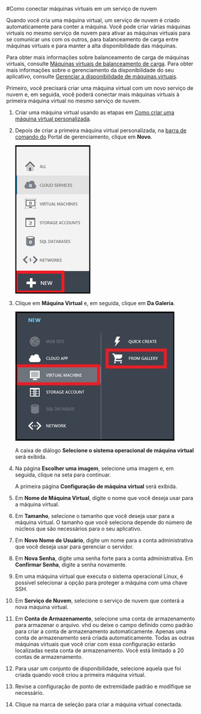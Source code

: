 <properties writer="kathydav" editor="tysonn" manager="jeffreyg" /> 


#Como conectar máquinas virtuais em um serviço de nuvem



Quando você cria uma máquina virtual, um serviço de nuvem é criado automaticamente para conter a máquina. Você pode criar várias máquinas virtuais no mesmo serviço de nuvem para ativar as máquinas virtuais para se comunicar uns com os outros, para balanceamento de carga entre máquinas virtuais e para manter a alta disponibilidade das máquinas. 

Para obter mais informações sobre balanceamento de carga de máquinas virtuais, consulte [Máquinas virtuais de balanceamento de carga](../load-balancing-vms/). Para obter mais informações sobre o gerenciamento da disponibilidade do seu aplicativo, consulte [Gerenciar a disponibilidade de máquinas virtuais](../manage-vm-availability/). 


Primeiro, você precisará criar uma máquina virtual com um novo serviço de nuvem e, em seguida, você poderá conectar mais máquinas virtuais à primeira máquina virtual no mesmo serviço de nuvem. 



1. Criar uma máquina virtual usando as etapas em [Como criar uma máquina virtual personalizada](../howto-custom-create-vm/).


2. Depois de criar a primeira máquina virtual personalizada, na [barra de comando do](http://manage.windowsazure.com) Portal de gerenciamento, clique em **Novo**.


	![Criar uma nova máquina virtual](./media/howto-connect-vm-cloud-service/Create.png)

3. Clique em **Máquina Virtual** e, em seguida, clique em **Da Galeria**.

	
	![Crie uma máquina virtual personalizada](./media/howto-connect-vm-cloud-service/CreateNew.png)

	A caixa de diálogo **Selecione o sistema operacional de máquina virtual** será exibida. 


4. Na página **Escolher uma imagem**, selecione uma imagem e, em seguida, clique na seta para continuar.


	A primeira página **Configuração de máquina virtual** será exibida.


5. Em **Nome de Máquina Virtual**, digite o nome que você deseja usar para a máquina virtual.

6. Em **Tamanho**, selecione o tamanho que você deseja usar para a máquina virtual. O tamanho que você seleciona depende do número de núcleos que são necessários para o seu aplicativo.

7. Em **Novo Nome de Usuário**, digite um nome para a conta administrativa que você deseja usar para gerenciar o servidor.


8. Em **Nova Senha**, digite uma senha forte para a conta administrativa. Em **Confirmar Senha**, digite a senha novamente.


9. Em uma máquina virtual que executa o sistema operacional Linux, é possível selecionar a opção para proteger a máquina com uma chave SSH.


10. Em **Serviço de Nuvem**, selecione o serviço de nuvem que conterá a nova máquina virtual.

11. Em **Conta de Armazenamento**, selecione uma conta de armazenamento para armazenar o arquivo. vhd ou deixe o campo definido como padrão para criar a conta de armazenamento automaticamente. Apenas uma conta de armazenamento será criada automaticamente. Todas as outras máquinas virtuais que você criar com essa configuração estarão localizadas nesta conta de armazenamento. Você está limitado a 20 contas de armazenamento.


12. Para usar um conjunto de disponibilidade, selecione aquela que foi criada quando você criou a primeira máquina virtual.

13. Revise a configuração de ponto de extremidade padrão e modifique se necessário. 

14. Clique na marca de seleção para criar a máquina virtual conectada.
